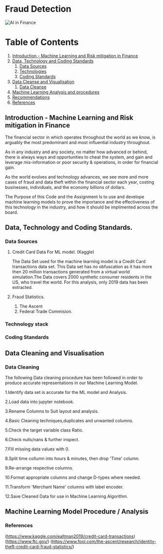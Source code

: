 # Fraud Detection

![AI in Finance](https://github.com/chirathlv/project2/blob/chirath/Images/AIinfinance.jpeg)

# Table of Contents

1. [Introduction - Machine Learning and Risk mitigation in Finance](#intro)
2. [Data, Technology and Coding Standards](#para1)
   1. [Data Sources](#subpara1)
   2. [Technologies](#subpara2)
   3. [Coding Standards](#subpara3)
3. [Data Cleanse and Visualisation](#para2)
   1. [Data Cleanse](#subpara4)
4. [Machine Learning Analysis and procedures](#para3)
5. [Recommendations](#para4)
6. [References](#para5)

## Introduction - Machine Learning and Risk mitigation in Finance

The financial sector in which operates throughout the world as we know, is arguably the most predominant and most influential industry throughout.

As in any industry and any society, no matter how advanced or behind, there is always ways and opportunities to cheat the system, and gain and leverage mis-information or poor security & operations, in order for financial gain.

As the world evolves and technology advances, we see more and more cases of fraud and data theft within the financial sector each year, costing businesses, individuals, and the economy billions of dollars.

The Purpose of this Code and the Assignment Is to use and develope machine learning models to prove the importance and the effectiveness of this technology in the industry, and how it should be implimented across the board.

## Data, Technology and Coding Standards.

### Data Sources

1.  Credit Card Data For ML model. (Kaggle)

    The Data Set used for the machine learning model is a Credit Card transactions data set. This Data set has no obfuscation as it has more then 20 million transactions generated from a virtual world simulation.The Data covers 2000 synthetic consumer residents in the US, who travel the world. For this analysis, only 2019 data has been extracted.

2.  Fraud Statistics.
    1. The Ascent
    2. Federal Trade Commision.

### Technology stack

### Coding Standards

## Data Cleaning and Visualisation

### Data Cleaning

The following Data cleaning procedure has been followed in order to produce accurate representations in our Machine Learning Model.

1.Identify data set is accurate for the ML model and Analysis.

2.Load data into jupyter notebook.

3.Rename Columns to Suit layout and analysis.

4.Basic Cleaning techniques,duplicates and unwanted columns.

5.Check the target variable class Ratio.

6.Check nulls/nans & further inspect.

7.Fill missing data values with 0.

8.Split time collumn into hours & minutes, then drop 'Time' column.

9.Re-arrange respective columns.

10.Format appropriate columns and change D-types where needed.

11.Transform 'Merchant Name' columns with label encoder.

12.Save Cleaned Data for use in Machine Learning Algorithm.

## Machine Learning Model Procedure / Analysis

### References

(https://www.kaggle.com/ealtman2019/credit-card-transactions)
(https://www.ftc.gov/)
(https://www.fool.com/the-ascent/research/identity-theft-credit-card-fraud-statistics/)
